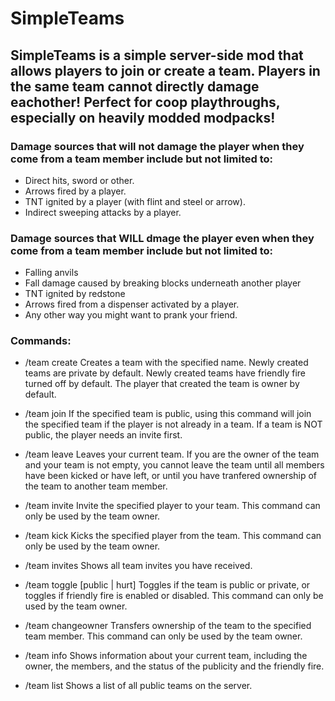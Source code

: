 # SimpleTeams

## SimpleTeams is a simple server-side mod that allows players to join or create a team. Players in the same team cannot directly damage eachother! Perfect for coop playthroughs, especially on heavily modded modpacks!

### Damage sources that will not damage the player when they come from a team member include but not limited to:
-   Direct hits, sword or other.
-   Arrows fired by a player.
-   TNT ignited by a player (with flint and steel or arrow).
-   Indirect sweeping attacks by a player.

### Damage sources that WILL dmage the player even when they come from a team member include but not limited to:
-   Falling anvils
-   Fall damage caused by breaking blocks underneath another player
-   TNT ignited by redstone
-   Arrows fired from a dispenser activated by a player.
-   Any other way you might want to prank your friend.


### Commands:

- /team create <TeamName>
    Creates a team with the specified name. Newly created teams are private by default. Newly created teams have friendly fire turned off by default. The player that created the team is owner by default.

- /team join <TeamName> 
    If the specified team is public, using this command will join the specified team if the player is not already in a team. If a team is NOT public, the player needs an invite first.

- /team leave
    Leaves your current team. If you are the owner of the team and your team is not empty, you cannot leave the team until all members have been kicked or have left, or until you have tranfered ownership of the team to another team member.

- /team invite <PlayerName>
    Invite the specified player to your team.
    This command can only be used by the team owner.

- /team kick <TeamMember>
    Kicks the specified player from the team.
    This command can only be used by the team owner.

- /team invites
    Shows all team invites you have received.

- /team toggle [public | hurt]
    Toggles if the team is public or private, or toggles if friendly fire is enabled or disabled.
    This command can only be used by the team owner.

- /team changeowner <TeamMember>
    Transfers ownership of the team to the specified team member. 
    This command can only be used by the team owner.

- /team info
    Shows information about your current team, including the owner, the members, and the status of the publicity and the friendly fire.

- /team list
    Shows a list of all public teams on the server.
